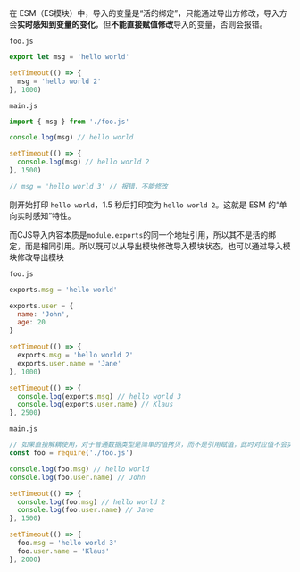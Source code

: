 在 ESM（ES模块）中，导入的变量是“活的绑定”，只能通过导出方修改，导入方会**实时感知到变量的变化**，但**不能直接赋值修改**导入的变量，否则会报错。

`foo.js`

```js
export let msg = 'hello world'

setTimeout(() => {
  msg = 'hello world 2'
}, 1000)
```



`main.js`

```js
import { msg } from './foo.js'

console.log(msg) // hello world

setTimeout(() => {
  console.log(msg) // hello world 2
}, 1500)

// msg = 'hello world 3' // 报错，不能修改
```

刚开始打印 `hello world`，1.5 秒后打印变为 `hello world 2`。这就是 ESM 的“单向实时感知”特性。





而CJS导入内容本质是`module.exports`的同一个地址引用，所以其不是活的绑定，而是相同引用。所以既可以从导出模块修改导入模块状态，也可以通过导入模块修改导出模块

`foo.js`

```js
exports.msg = 'hello world'

exports.user = {
  name: 'John',
  age: 20
}

setTimeout(() => {
  exports.msg = 'hello world 2'
  exports.user.name = 'Jane'
}, 1000)

setTimeout(() => {
  console.log(exports.msg) // hello world 3
  console.log(exports.user.name) // Klaus
}, 2500)
```

`main.js`

```js
// 如果直接解耦使用，对于普通数据类型是简单的值拷贝，而不是引用赋值，此时对应值不会实时更新
const foo = require('./foo.js')

console.log(foo.msg) // hello world
console.log(foo.user.name) // John

setTimeout(() => {
  console.log(foo.msg) // hello world 2
  console.log(foo.user.name) // Jane
}, 1500)

setTimeout(() => {
  foo.msg = 'hello world 3'
  foo.user.name = 'Klaus'
}, 2000)
```

